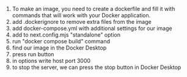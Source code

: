 1. To make an image, you need to create a dockerfile and fill it with commands that will work with your Docker application.
2. add .dockerignore to remove extra files from the image
3. add docker-compose.yml with additional settings for our image
4. add to next.config.mjs "standalone" option
5. run "docker compose build" command
6. find our image in the Docker Desktop
7. press run button
8. in options write host port 3000
9. to stop the server, we can press the stop button in Docker Desktop
